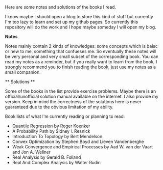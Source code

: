 Here are some notes and solutions of the books I read.

I know maybe I should open a blog to store this kind of stuff but currently I'm too lazy to learn and set up my github pages. So currently this repository will do the work and I hope maybe someday I will open my blog.

**Notes** 

Notes mainly contain 2 kinds of knowledges: some concepts which is baisc or new to me, something that confueses me. So eventually these notes will be very personal and very small subset of the corresponding book. You can read my notes as a reminder, but if you really want to learn from the book, I strongly recommend you to finish reading the book, just use my notes as a small companion.

** Solutions **

Some of the books in the list provide exercise problems. Maybe there is an official/unofficial solution manual available on the internet. I also provide my version. Keep in mind the correctness of the solutions here is never guaranteed due to the obvious limitation of my ability.

Book lists of what I'm currently reading or planning to read:

* Quantile Regression by Roger Koenker
* A Probability Path by Sidney I. Resnick
* Introduction To Topology by Bert Mendelson
* Convex Optimization by Stephen Boyd and Lieven Vandenberghe
* Weak Convergence and Empirical Processes by Aad W. van der Vaart and Jon A. Wellner
* Real Analysis by Gerald B. Folland
* Real And Complex Analysis by Walter Rudin